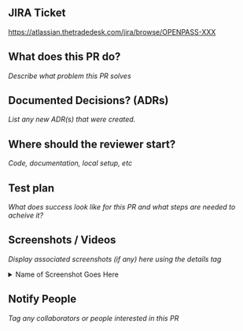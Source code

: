 ## JIRA Ticket

https://atlassian.thetradedesk.com/jira/browse/OPENPASS-XXX

## What does this PR do?

_Describe what problem this PR solves_

## Documented Decisions? (ADRs)

_List any new ADR(s) that were created._

## Where should the reviewer start?

_Code, documentation, local setup, etc_

## Test plan

_What does success look like for this PR and what steps are needed to acheive it?_

## Screenshots / Videos

_Display associated screenshots (if any) here using the details tag_

<details>
	<summary>Name of Screenshot Goes Here</summary>

	_Link to Screenshot / Video goes here_

</details>

## Notify People

_Tag any collaborators or people interested in this PR_
